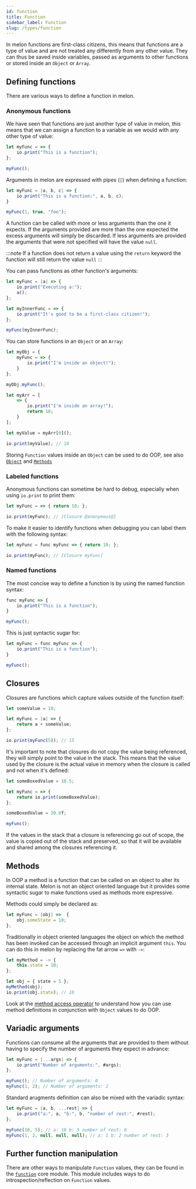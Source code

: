 ```yaml
---
id: function
title: Function
sidebar_label: Function
slug: /types/function
---
```


In melon functions are first-class citizens, this means that functions are a type of value and are not treated any differently from any other value. They can thus be saved inside variables, passed as arguments to other functions or stored inside an `Object` or `Array`.

## Defining functions

There are various ways to define a function in melon.

### Anonymous functions

We have seen that functions are just another type of value in melon, this means that we can assign a function to a variable as we would with any other type of value:

```js
let myFunc = => {
    io.print("This is a function");
};

myFunc();
```

Arguments in melon are expressed with pipes (`|`) when defining a function:

```js
let myFunc = |a, b, c| => {
    io.print("This is a function:", a, b, c);
}

myFunc(1, true, "foo");
```

A function can be called with more or less arguments than the one it expects.
If the arguments provided are more than the one expected the excess arguments will simply be discarded.
If less arguments are provided the arguments that were not specified will have the value `null`.

:::note
If a function does not return a value using the `return` keyword the function will still return the value `null`
:::

You can pass functions as other function's arguments:

```js
let myFunc = |a| => {
    io.print("Executing a:");
    a();
};

let myInnerFunc = => {
    io.print("It's good to be a first-class citizen!");
};

myFunc(myInnerFunc);
```

You can store functions in an `Object` or an `Array`:

```js
let myObj = {
    myFunc = => {
        io.print("I'm inside an object!");
    }
};

myObj.myFunc();
```

```js
let myArr = [
    => {
        io.print("I'm inside an array!");
        return 10;
    }
];

let myValue = myArr[0]();

io.print(myValue); // 10
```

Storing `Function` values inside an `Object` can be used to do OOP, see also [`Object`](object.md#method-access-operator) and [`Methods`](#methods)

### Labeled functions

Anonymous functions can sometime be hard to debug, especially when using `io.print` to print them:

```js
let myFunc = => { return 10; };

io.print(myFunc); // [Closure @anonymous@]
```

To make it easier to identify functions when debugging you can label them with the following syntax:

```js
let myFunc = func myFunc => { return 10; };

io.print(myFunc); // [Closure myFunc]
```

### Named functions

The most concise way to define a function is by using the named function syntax:

```js
func myFunc => {
    io.print("This is a function");
}

myFunc();
```

This is just syntactic sugar for:

```js
let myFunc = func myFunc => {
    io.print("This is a function");
}

myFunc();
```

## Closures

Closures are functions which capture values outside of the function itself:

```js
let someValue = 10;

let myFunc = |a| => {
    return a + someValue;
};

io.print(myFunc(5)); // 15
```

It's important to note that closures do not copy the value being referenced, they will simply point to the value in the stack. This means that the value used by the closure is the actual value in memory when the closure is called and not when it's defined:

```js
let someBoxedValue = 10.5;

let myFunc = => {
    return io.print(someBoxedValue);
};

someBoxedValue = 20.0f;

myFunc();
```

If the values in the stack that a closure is referencing go out of scope, the value is copied out of the stack and preserved, so that it will be available and shared among the closures referencing it.

## Methods

In OOP a method is a function that can be called on an object to alter its internal state.
Melon is not an object oriented language but it provides some syntactic sugar to make functions used as methods more expressive.

Methods could simply be declared as:

```js
let myFunc = |obj| =>  {
    obj.someState = 10;
};
```

Traditionally in object oriented languages the object on which the method has been invoked can be accessed through an implicit argument `this`.
You can do this in melon by replacing the fat arrow `=>` with `->`:

```js
let myMethod = -> {
    this.state = 10;
};

let obj = { state = 5 };
myMethod(obj);
io.print(obj.state); // 10
```

Look at the [method access operator](object.md#method-access-operator) to understand how you can use method definitions in conjunction with `Object` values to do OOP.

## Variadic arguments

Functions can consume all the arguments that are provided to them without having to specify the number of arguments they expect in advance:

```js
let myFunc = |...args| => {
    io.print("Number of arguments:", #args);
};

myFunc(); // Number of arguments: 0
myFunc(1, 2); // Number of arguments: 2
```

Standard arugments definition can also be mixed with the variadic syntax:

```js
let myFunc = |a, b, ...rest| => {
    io.print("a:", a, "b:", b, "number of rest:", #rest);
};

myFunc(10, 5); // a: 10 b: 5 number of rest: 0
myFunc(1, 2, null, null, null); // a: 1 b: 2 number of rest: 3
```

## Further function manipulation

There are other ways to manipulate `Function` values, they can be found in the [`function`](function_module.md) core module. This module includes ways to do introspection/reflection on `Function` values.